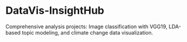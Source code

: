 # DataVis-InsightHub
Comprehensive analysis projects: Image classification with VGG19, LDA-based topic modeling, and climate change data visualization.

